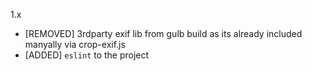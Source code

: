 1.x
- [REMOVED] 3rdparty exif lib from gulb build as its already included manyally via crop-exif.js
- [ADDED] `eslint` to the project